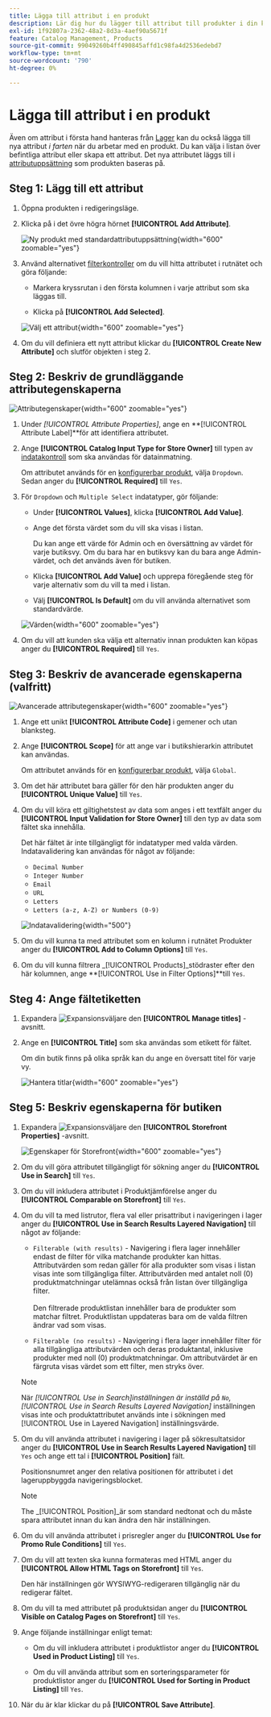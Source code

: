 ```yaml
---
title: Lägga till attribut i en produkt
description: Lär dig hur du lägger till attribut till produkter i din katalog.
exl-id: 1f92807a-2362-48a2-8d3a-4aef90a5671f
feature: Catalog Management, Products
source-git-commit: 99049260b4ff490845affd1c98fa4d2536edebd7
workflow-type: tm+mt
source-wordcount: '790'
ht-degree: 0%

---
```


# Lägga till attribut i en produkt

Även om attribut i första hand hanteras från [Lager](../stores-purchase/stores-menu.md) kan du också lägga till nya attribut _i farten_ när du arbetar med en produkt. Du kan välja i listan över befintliga attribut eller skapa ett attribut. Det nya attributet läggs till i [attributuppsättning](../catalog/attribute-sets.md) som produkten baseras på.

## Steg 1: Lägg till ett attribut

1. Öppna produkten i redigeringsläge.

1. Klicka på i det övre högra hörnet **[!UICONTROL Add Attribute]**.

   ![Ny produkt med standardattributuppsättning](./assets/product-attribute-add.png){width="600" zoomable="yes"}

1. Använd alternativet [filterkontroller](../getting-started/admin-grid-controls.md) om du vill hitta attributet i rutnätet och göra följande:

   - Markera kryssrutan i den första kolumnen i varje attribut som ska läggas till.

   - Klicka på **[!UICONTROL Add Selected]**.

   ![Välj ett attribut](./assets/product-attribute-add-select.png){width="600" zoomable="yes"}

1. Om du vill definiera ett nytt attribut klickar du **[!UICONTROL Create New Attribute]** och slutför objekten i steg 2.

## Steg 2: Beskriv de grundläggande attributegenskaperna

![Attributegenskaper](./assets/product-attribute-add-new.png){width="600" zoomable="yes"}

1. Under _[!UICONTROL Attribute Properties]_, ange en **[!UICONTROL Attribute Label]**för att identifiera attributet.

1. Ange **[!UICONTROL Catalog Input Type for Store Owner]** till typen av [indatakontroll](attributes-input-types.md) som ska användas för datainmatning.

   Om attributet används för en [konfigurerbar produkt](product-create-configurable.md), välja `Dropdown`. Sedan anger du **[!UICONTROL Required]** till `Yes`.

1. För `Dropdown` och `Multiple Select` indatatyper, gör följande:

   - Under **[!UICONTROL Values]**, klicka **[!UICONTROL Add Value]**.

   - Ange det första värdet som du vill ska visas i listan.

     Du kan ange ett värde för Admin och en översättning av värdet för varje butiksvy. Om du bara har en butiksvy kan du bara ange Admin-värdet, och det används även för butiken.

   - Klicka **[!UICONTROL Add Value]** och upprepa föregående steg för varje alternativ som du vill ta med i listan.

   - Välj **[!UICONTROL Is Default]** om du vill använda alternativet som standardvärde.

   ![Värden](./assets/product-attribute-add-values-colors.png){width="600" zoomable="yes"}

1. Om du vill att kunden ska välja ett alternativ innan produkten kan köpas anger du **[!UICONTROL Required]** till `Yes`.

## Steg 3: Beskriv de avancerade egenskaperna (valfritt)

![Avancerade attributegenskaper](./assets/product-attribute-advanced-attribute-properties.png){width="600" zoomable="yes"}

1. Ange ett unikt **[!UICONTROL Attribute Code]** i gemener och utan blanksteg.

1. Ange **[!UICONTROL Scope]** för att ange var i butikshierarkin attributet kan användas.

   Om attributet används för en [konfigurerbar produkt](product-create-configurable.md), välja `Global`.

1. Om det här attributet bara gäller för den här produkten anger du **[!UICONTROL Unique Value]** till `Yes`.

1. Om du vill köra ett giltighetstest av data som anges i ett textfält anger du **[!UICONTROL Input Validation for Store Owner]** till den typ av data som fältet ska innehålla.

   Det här fältet är inte tillgängligt för indatatyper med valda värden. Indatavalidering kan användas för något av följande:

   - `Decimal Number`
   - `Integer Number`
   - `Email`
   - `URL`
   - `Letters`
   - `Letters (a-z, A-Z) or Numbers (0-9)`

   ![Indatavalidering](./assets/product-attribute-input-validation.png){width="500"}

1. Om du vill kunna ta med attributet som en kolumn i rutnätet Produkter anger du **[!UICONTROL Add to Column Options]** till `Yes`.

1. Om du vill kunna filtrera _[!UICONTROL Products]_stödraster efter den här kolumnen, ange **[!UICONTROL Use in Filter Options]**till `Yes`.

## Steg 4: Ange fältetiketten

1. Expandera ![Expansionsväljare](../assets/icon-display-expand.png) den **[!UICONTROL Manage titles]** -avsnitt.

1. Ange en **[!UICONTROL Title]** som ska användas som etikett för fältet.

   Om din butik finns på olika språk kan du ange en översatt titel för varje vy.

   ![Hantera titlar](./assets/product-attribute-add-manage-titles.png){width="600" zoomable="yes"}

## Steg 5: Beskriv egenskaperna för butiken

1. Expandera ![Expansionsväljare](../assets/icon-display-expand.png) den **[!UICONTROL Storefront Properties]** -avsnitt.

   ![Egenskaper för Storefront](./assets/product-attribute-add-storefront-properties.png){width="600" zoomable="yes"}

1. Om du vill göra attributet tillgängligt för sökning anger du **[!UICONTROL Use in Search]** till `Yes`.

1. Om du vill inkludera attributet i Produktjämförelse anger du **[!UICONTROL Comparable on Storefront]** till `Yes`.

1. Om du vill ta med listrutor, flera val eller prisattribut i navigeringen i lager anger du **[!UICONTROL Use in Search Results Layered Navigation]** till något av följande:

   - `Filterable (with results)` - Navigering i flera lager innehåller endast de filter för vilka matchande produkter kan hittas. Attributvärden som redan gäller för alla produkter som visas i listan visas inte som tillgängliga filter. Attributvärden med antalet noll (0) produktmatchningar utelämnas också från listan över tillgängliga filter.<br/><br/>Den filtrerade produktlistan innehåller bara de produkter som matchar filtret. Produktlistan uppdateras bara om de valda filtren ändrar vad som visas.

   - `Filterable (no results)` - Navigering i flera lager innehåller filter för alla tillgängliga attributvärden och deras produktantal, inklusive produkter med noll (0) produktmatchningar. Om attributvärdet är en färgruta visas värdet som ett filter, men stryks över.

   >[!NOTE]
   >
   >När _[!UICONTROL Use in Search]_inställningen är inställd på `No`,_[!UICONTROL Use in Search Results Layered Navigation]_ inställningen visas inte och produktattributet används inte i sökningen med [!UICONTROL Use in Layered Navigation] inställningsvärde.

1. Om du vill använda attributet i navigering i lager på sökresultatsidor anger du **[!UICONTROL Use in Search Results Layered Navigation]** till `Yes` och ange ett tal i **[!UICONTROL Position]** fält.

   Positionsnumret anger den relativa positionen för attributet i det lageruppbyggda navigeringsblocket.

   >[!NOTE]
   >
   >The _[!UICONTROL Position]_är som standard nedtonat och du måste spara attributet innan du kan ändra den här inställningen.

1. Om du vill använda attributet i prisregler anger du **[!UICONTROL Use for Promo Rule Conditions]** till `Yes`.

1. Om du vill att texten ska kunna formateras med HTML anger du **[!UICONTROL Allow HTML Tags on Storefront]** till `Yes`.

   Den här inställningen gör WYSIWYG-redigeraren tillgänglig när du redigerar fältet.

1. Om du vill ta med attributet på produktsidan anger du **[!UICONTROL Visible on Catalog Pages on Storefront]** till `Yes`.

1. Ange följande inställningar enligt temat:

   - Om du vill inkludera attributet i produktlistor anger du **[!UICONTROL Used in Product Listing]** till `Yes`.

   - Om du vill använda attribut som en sorteringsparameter för produktlistor anger du **[!UICONTROL Used for Sorting in Product Listing]** till `Yes`.

1. När du är klar klickar du på **[!UICONTROL Save Attribute]**.

